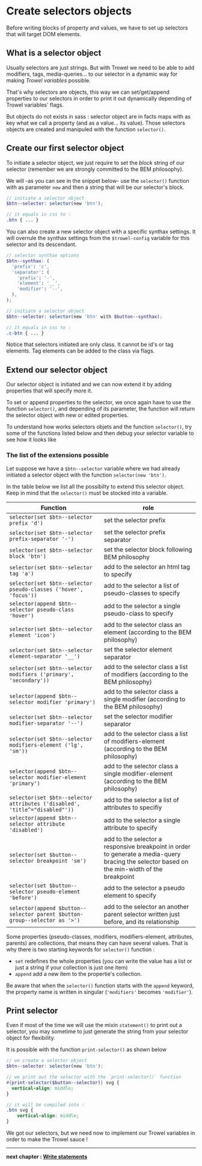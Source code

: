 # Create selectors objects
Before writing blocks of property and values, we have to set up selectors that will target DOM elements.

## What is a selector object
Usually selectors are just strings. But with Trowel we need to be able to add modifiers, tags, media-queries... to our selector in a dynamic way for making *Trowel variables* possible.

That's why selectors are objects, this way we can set/get/append properties to our selectors in order to print it out dynamically depending of Trowel variables' flags.

But objects do not exists in sass : selector object are in facts maps with as key what we call a property (and as a value... its value). Those selectors objects are created and manipuled with the function `selector()`.

## Create our first selector object
To initiate a selector object, we just require to set the *block* string of our selector (remember we are strongly committed to the BEM philosophy).

We will -as you can see in the snippet below- use the `selector()` function with as parameter `new` and then a string that will be our selector's block.

```scss
// initiate a selector object
$btn--selector: selector(new 'btn');

// it equals in css to :
.btn { ... }
```

You can also create a new selector object with a specific synthax settings. It will overrule the synthax settings from the `$trowel-config` variable for this selector and its descendant.

```scss
// selector synthax options
$btn--synthax: (
  'prefix': 'c',
  'separator': (
    'prefix': '-',
    'element': '__',
    'modifier': '--',
  ),
);

// initiate a selector object
$btn--selector: selector(new 'btn' with $button--synthax);

// it equals in css to :
.c-btn { ... }
```

Notice that selectors initiated are only class. It cannot be id's or tag elements. Tag elements can be added to the class via flags.

## Extend our selector object
Our selector object is initiated and we can now extend it by adding properties that will specify more it.

To set or append properties to the selector, we once again have to use the function `selector()`, and depending of its parameter, the function will return the selector object with new or edited properties.

To understand how works selectors objets and the function `selector()`, try some of the functions listed below and then debug your selector variable to see how it looks like

### The list of the extensions possible
Let suppose we have a `$btn--selector` variable where we had already initiated a selector object with the function `selector(new 'btn')`.

In the table below we list all the possibilty to extend this selector object. Keep in mind that the `selector()` must be stocked into a variable.

| Function | role |
| -------- | ---- |
| `selector(set $btn--selector prefix 'd')` | set the selector prefix |
| `selector(set $btn--selector prefix-separator '-')` | set the selector prefix separator |
| `selector(set $btn--selector block 'btn')` | set the selector block following BEM philosophy |
| `selector(set $btn--selector tag 'a')` | add to the selector an html tag to specify |
| `selector(set $btn--selector pseudo-classes ('hover', 'focus'))` | add to the selector a list of pseudo-classes to specify |
| `selector(append $btn--selector pseudo-class 'hover')` | add to the selector a single pseudo-class to specify |
| `selector(set $btn--selector element 'icon')` | add to the selector class an element (according to the BEM philosophy) |
| `selector(set $btn--selector element-separator '__')` | set the selector element separator |
| `selector(set $btn--selector modifiers ('primary', 'secondary'))` | add to the selector class a list of modifiers (according to the BEM philosophy) |
| `selector(append $btn--selector modifier 'primary')` | add to the selector class a single modifier (according to the BEM philosophy) |
| `selector(set $btn--selector modifier-separator '--')` | set the selector modifier separator |
| `selector(set $btn--selector modifiers-element ('lg', 'sm'))` | add to the selector class a list of modifiers-element (according to the BEM philosophy) |
| `selector(append $btn--selector modifier-element 'primary')` | add to the selector class a single modifier-element (according to the BEM philosophy) |
| `selector(set $btn--selector attributes ('disabled', 'title^="disabled"'))` | add to the selector a list of attributes to specifiy |
| `selector(append $btn--selector attribute 'disabled')` | add to the selector a single attribute to specify |
| `selector(set $button--selector breakpoint 'sm')` | add to the selector a responsive breakpoint in order to generate a media-query bracing the selector based on the min-width of the breakpoint |
| `selector(set $button--selector pseudo-element 'before')` | add to the selector a pseudo element to specify |
| `selector(append $button--selector parent $button-group--selector as '>')` | add to the selector an another parent selector written just before, and its relationship |

Some properties (pseudo-classes, modifiers, modifiers-element, attributes, parents) are collections, that means they can have several values. That is why there is two starting keywords for `selector()` function :
* `set` redefines the whole properties (you can write the value has a list or just a string if your collection is just one item)
* `append` add a new item to the propertie's collection.

Be aware that when the `selector()` function starts with the `append` keyword, the property name is written in singular (`'modifiers'` becomes `'modifier'`).

## Print selector
Even if most of the time we will use the mixin `statement()` to print out a selector, you may sometime to just generate the string from your selector object for flexibility.

It is possible with the function `print-selector()` as shown below

```scss
// we create a selector object
$btn--selector: selector(new 'btn');

// we print out the selector with the `print-selector()` function
#{print-selector($button--selector)} svg {
  vertical-align: middle;
}

// it will be compiled into :
.btn svg {
    vertical-align: middle;
}
```


We got our selectors, but we need now to implement our Trowel variables in order to make the Trowel sauce !

---
**next chapter : [Write statements](3.2-write-statements.md)**

